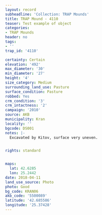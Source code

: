 ```yaml
---
layout: record
subheadline: 'Collection: TRAP Mounds'
title: TRAP Mound - 4110
teaser: Test example of object
categories:
- TRAP Mounds
header: no
tags:
- ''
trap_id: '4110'

certainty: Certain
elevation: '492'
max_diameter: '30'
min_diameter: '27'
height: '4'
size_category: Medium
surrounding_land_use: Pasture
surface_condition: Pasture
robbed: Yes
crm_condition: '3'
crm_intactness: '2'
campaign: '2010'
source: AKB
municipality: Kran
locality: ''
bgcode: DS001
notes: |-
  Excavated by Kitov, surface very uneven.


rights: standard


maps:
  lat: 42.6285
  lon: 25.2442
date: 2018-04-11
land_use_source: Photo
photo: Good
bg_code: KRAN06
akb_code: '5500089'
latitude: '42.685586'
longitude: '25.37428'
---
```

